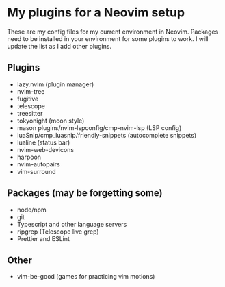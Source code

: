 # My plugins for a Neovim setup

These are my config files for my current environment in Neovim. Packages need to be installed in your environment for some plugins to work. I will update the list as I add other plugins.

## Plugins

- lazy.nvim (plugin manager)
- nvim-tree
- fugitive
- telescope
- treesitter
- tokyonight (moon style)
- mason plugins/nvim-lspconfig/cmp-nvim-lsp (LSP config)
- luaSnip/cmp_luasnip/friendly-snippets (autocomplete snippets)
- lualine (status bar)
- nvim-web-devicons
- harpoon
- nvim-autopairs
- vim-surround

## Packages (may be forgetting some)

- node/npm
- git
- Typescript and other language servers
- ripgrep (Telescope live grep)
- Prettier and ESLint

## Other

- vim-be-good (games for practicing vim motions)
